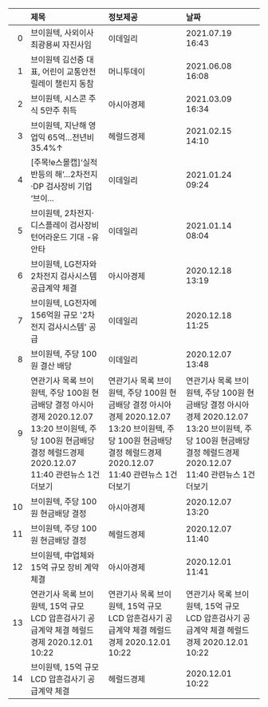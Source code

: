 |    | 제목                                                                                                                                                                   | 정보제공                                                                                                                                                               | 날짜                                                                                                                                                                   |
|---:|:-----------------------------------------------------------------------------------------------------------------------------------------------------------------------|:-----------------------------------------------------------------------------------------------------------------------------------------------------------------------|:-----------------------------------------------------------------------------------------------------------------------------------------------------------------------|
|  0 | 브이원텍, 사외이사 최광용씨 자진사임                                                                                                                                   | 이데일리                                                                                                                                                               | 2021.07.19 16:43                                                                                                                                                       |
|  1 | 브이원텍 김선중 대표, 어린이 교통안전 릴레이 챌린지 동참                                                                                                               | 머니투데이                                                                                                                                                             | 2021.06.08 16:08                                                                                                                                                       |
|  2 | 브이원텍, 시스콘 주식 5만주 취득                                                                                                                                       | 아시아경제                                                                                                                                                             | 2021.03.09 16:34                                                                                                                                                       |
|  3 | 브이원텍, 지난해 영업익 65억…전년비 35.4%↑                                                                                                                             | 헤럴드경제                                                                                                                                                             | 2021.02.15 14:10                                                                                                                                                       |
|  4 | [주목!e스몰캡]‘실적 반등의 해’…2차전지·DP 검사장비 기업 ‘브이...                                                                                                       | 이데일리                                                                                                                                                               | 2021.01.24 09:24                                                                                                                                                       |
|  5 | 브이원텍, 2차전지·디스플레이 검사장비 턴어라운드 기대 -유안타                                                                                                          | 이데일리                                                                                                                                                               | 2021.01.14 08:04                                                                                                                                                       |
|  6 | 브이원텍, LG전자와 2차전지 검사시스템 공급계약 체결                                                                                                                    | 아시아경제                                                                                                                                                             | 2020.12.18 13:19                                                                                                                                                       |
|  7 | 브이원텍, LG전자에 156억원 규모 '2차전지 검사시스템' 공급                                                                                                              | 이데일리                                                                                                                                                               | 2020.12.18 11:25                                                                                                                                                       |
|  8 | 브이원텍, 주당 100원 결산 배당                                                                                                                                         | 이데일리                                                                                                                                                               | 2020.12.07 13:48                                                                                                                                                       |
|  9 | 연관기사 목록  브이원텍, 주당 100원 현금배당 결정  아시아경제  2020.12.07 13:20  브이원텍, 주당 100원 현금배당 결정  헤럴드경제  2020.12.07 11:40  관련뉴스 1건 더보기 | 연관기사 목록  브이원텍, 주당 100원 현금배당 결정  아시아경제  2020.12.07 13:20  브이원텍, 주당 100원 현금배당 결정  헤럴드경제  2020.12.07 11:40  관련뉴스 1건 더보기 | 연관기사 목록  브이원텍, 주당 100원 현금배당 결정  아시아경제  2020.12.07 13:20  브이원텍, 주당 100원 현금배당 결정  헤럴드경제  2020.12.07 11:40  관련뉴스 1건 더보기 |
| 10 | 브이원텍, 주당 100원 현금배당 결정                                                                                                                                     | 아시아경제                                                                                                                                                             | 2020.12.07 13:20                                                                                                                                                       |
| 11 | 브이원텍, 주당 100원 현금배당 결정                                                                                                                                     | 헤럴드경제                                                                                                                                                             | 2020.12.07 11:40                                                                                                                                                       |
| 12 | 브이원텍, 中업체와 15억 규모 장비 계약 체결                                                                                                                            | 아시아경제                                                                                                                                                             | 2020.12.01 11:41                                                                                                                                                       |
| 13 | 연관기사 목록  브이원텍, 15억 규모 LCD 압흔검사기 공급계약 체결  헤럴드경제  2020.12.01 10:22                                                                          | 연관기사 목록  브이원텍, 15억 규모 LCD 압흔검사기 공급계약 체결  헤럴드경제  2020.12.01 10:22                                                                          | 연관기사 목록  브이원텍, 15억 규모 LCD 압흔검사기 공급계약 체결  헤럴드경제  2020.12.01 10:22                                                                          |
| 14 | 브이원텍, 15억 규모 LCD 압흔검사기 공급계약 체결                                                                                                                       | 헤럴드경제                                                                                                                                                             | 2020.12.01 10:22                                                                                                                                                       |